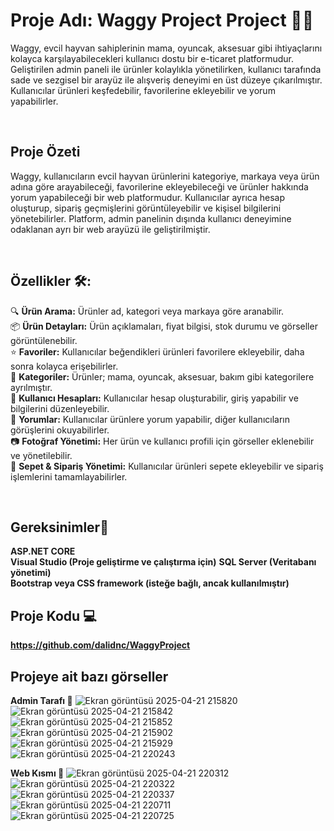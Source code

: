 # Proje Adı: Waggy Project Project 🐾🦴
Waggy, evcil hayvan sahiplerinin mama, oyuncak, aksesuar gibi ihtiyaçlarını kolayca karşılayabilecekleri kullanıcı dostu bir e-ticaret platformudur. Geliştirilen admin paneli ile ürünler kolaylıkla yönetilirken, kullanıcı tarafında sade ve sezgisel bir arayüz ile alışveriş deneyimi en üst düzeye çıkarılmıştır. Kullanıcılar ürünleri keşfedebilir, favorilerine ekleyebilir ve yorum yapabilirler.<br/>

<br/>

## Proje Özeti 
Waggy, kullanıcıların evcil hayvan ürünlerini kategoriye, markaya veya ürün adına göre arayabileceği, favorilerine ekleyebileceği ve ürünler hakkında yorum yapabileceği bir web platformudur. Kullanıcılar ayrıca hesap oluşturup, sipariş geçmişlerini görüntüleyebilir ve kişisel bilgilerini yönetebilirler. Platform, admin panelinin dışında kullanıcı deneyimine odaklanan ayrı bir web arayüzü ile geliştirilmiştir.

<br/>







## Özellikler 🛠:
🔍 **Ürün Arama:** Ürünler ad, kategori veya markaya göre aranabilir.<br/>
📦 **Ürün Detayları:** Ürün açıklamaları, fiyat bilgisi, stok durumu ve görseller görüntülenebilir.<br/>
⭐ **Favoriler:** Kullanıcılar beğendikleri ürünleri favorilere ekleyebilir, daha sonra kolayca erişebilirler.<br/>
📁 **Kategoriler:** Ürünler; mama, oyuncak, aksesuar, bakım gibi kategorilere ayrılmıştır.<br/>
👤 **Kullanıcı Hesapları:** Kullanıcılar hesap oluşturabilir, giriş yapabilir ve bilgilerini düzenleyebilir.<br/>
💬 **Yorumlar:** Kullanıcılar ürünlere yorum yapabilir, diğer kullanıcıların görüşlerini okuyabilirler.<br/>
📷 **Fotoğraf Yönetimi:** Her ürün ve kullanıcı profili için görseller eklenebilir ve yönetilebilir.<br/>
🛒 **Sepet & Sipariş Yönetimi:** Kullanıcılar ürünleri sepete ekleyebilir ve sipariş işlemlerini tamamlayabilirler.<br/>

<br/>



## Gereksinimler🔑
**ASP.NET CORE** <br/>
**Visual Studio (Proje geliştirme ve çalıştırma için)**
**SQL Server (Veritabanı yönetimi)** <br/>
**Bootstrap veya CSS framework (isteğe bağlı, ancak kullanılmıştır)** <br/>


## Proje Kodu 💻 
**https://github.com/dalidnc/WaggyProject**

## Projeye ait bazı görseller
**Admin Tarafı 👤**
![Ekran görüntüsü 2025-04-21 215820](https://github.com/user-attachments/assets/3ef0805a-c17d-440d-bc07-b7eb5dc6fb52)<br/>
![Ekran görüntüsü 2025-04-21 215842](https://github.com/user-attachments/assets/50970044-53fd-404d-99c7-1f20019cd8ac)<br/>
![Ekran görüntüsü 2025-04-21 215852](https://github.com/user-attachments/assets/d972ba3b-c272-417a-8ad9-af653497f769)<br/>
![Ekran görüntüsü 2025-04-21 215902](https://github.com/user-attachments/assets/f1e5e119-f35a-433f-8c97-d5f4cf114d16)<br/>
![Ekran görüntüsü 2025-04-21 215929](https://github.com/user-attachments/assets/cda75c87-e377-400d-aa57-63c8a7e062c7)<br/>
![Ekran görüntüsü 2025-04-21 220243](https://github.com/user-attachments/assets/69d18d7e-a980-491b-808c-8e6be4a98dbb)<br/>



  
**Web Kısmı 🔗**
![Ekran görüntüsü 2025-04-21 220312](https://github.com/user-attachments/assets/e18343c5-ef9e-4365-a548-d658aaffe0be)<br/>
![Ekran görüntüsü 2025-04-21 220322](https://github.com/user-attachments/assets/e3f0295b-8b85-4767-9654-b061db72cc4e)<br/>
![Ekran görüntüsü 2025-04-21 220337](https://github.com/user-attachments/assets/9d4a75fd-f4fa-45a0-b912-e689d7651a63)<br/>
![Ekran görüntüsü 2025-04-21 220711](https://github.com/user-attachments/assets/1315a81c-7d24-4d9c-bab1-05b79e4369f7)<br/>
![Ekran görüntüsü 2025-04-21 220725](https://github.com/user-attachments/assets/0a49e1bc-1f3e-44ec-9e8d-40f9ae79092b)<br/>





